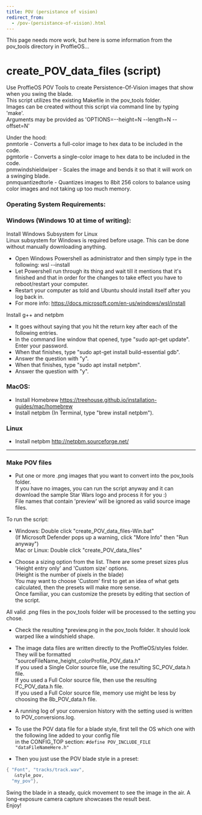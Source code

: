 ```yaml
---
title: POV (persistance of vision)
redirect_from:
  - /pov-(persistance-of-vision).html
---
```


This page needs more work, but here is some information from the pov_tools directory in ProffieOS...

# create_POV_data_files (script)
Use ProffieOS POV Tools to create Persistence-Of-Vision images that show when you swing the blade.  
This script utilizes the existing Makefile in the pov_tools folder.  
Images can be created without this script via command line by typing 'make'.  
Arguments may be provided as 'OPTIONS=--height=N  --length=N --offset=N'  

Under the hood:   
pnmtorle - Converts a full-color image to hex data to be included in the code.  
pgmtorle - Converts a single-color image to hex data to be included in the code.  
pnmwindshieldwiper - Scales the image and bends it so that it will work on a swinging blade.  
pnmquantizedtorle - Quantizes images to 8bit 256 colors to balance using color images and not taking up too much memory.  

### Operating System Requirements:  
### Windows (Windows 10 at time of writing):  

Install Windows Subsystem for Linux  
Linux subsystem for Windows is required before usage.
This can be done without manually downloading anything.
- Open Windows Powershell as administrator and then simply type in the following: wsl --install
- Let Powershell run through its thing and wait till it mentions that it's finished and that in order for the changes to take effect you have to reboot/restart your computer.  
- Restart your computer as told and Ubuntu should install itself after you log back in. 
- For more info: https://docs.microsoft.com/en-us/windows/wsl/install

Install g++ and netpbm  
- It goes without saying that you hit the return key after each of the following entries.  
- In the command line window that opened, type "sudo apt-get update". Enter your password.  
- When that finishes, type "sudo apt-get install build-essential gdb".  
- Answer the question with "y".  
- When that finishes, type "sudo apt install netpbm".  
- Answer the question with "y".  

### MacOS:
- Install Homebrew https://treehouse.github.io/installation-guides/mac/homebrew  
- Install netpbm (In Terminal, type "brew install netpbm").  

### Linux
- Install netpbm http://netpbm.sourceforge.net/  

---------------------------------------------------------------------------------------

### Make POV files

- Put one or more .png images that you want to convert into the pov_tools folder.  
If you have no images, you can run the script anyway and it can download the sample Star Wars logo and process it for you :)  
File names that contain 'preview' will be ignored as valid source image files. 

To run the script:  
- Windows: Double click "create_POV_data_files-Win.bat"  
    (If Microsoft Defender pops up a warning, click "More Info" then "Run anyway")  
    Mac or Linux: Double click "create_POV_data_files"  

- Choose a sizing option from the list. There are some preset sizes plus 'Height entry only' and 'Custom size' options.  
(Height is the number of pixels in the blade)  
You may want to choose 'Custom' first to get an idea of what gets calculated, then the presets will make more sense.  
Once familiar, you can customize the presets by editing that section of the script.  

All valid .png files in the pov_tools folder will be processed to the setting you chose.
- Check the resulting *preview.png in the pov_tools folder. It should look warped like a windshield shape.  
- The image data files are written directly to the ProffieOS/styles folder.  
They will be formatted "sourceFileName_height_colorProfile_POV_data.h"  
If you used a Single Color source file, use the resulting SC_POV_data.h file.  
If you used a Full Color source file, then use the resulting FC_POV_data.h file.  
If you used a Full Color source file, memory use might be less by choosing the 8b_POV_data.h file.  
- A running log of your conversion history with the setting used is written to POV_conversions.log.  

- To use the POV data file for a blade style, first tell the OS which one with the following line added to your config file  
in the CONFIG_TOP section: `#define POV_INCLUDE_FILE "dataFileNameHere.h"`  

- Then you just use the POV blade style in a preset:  
```cpp
{ "Font", "tracks/track.wav",
   &style_pov, 
  "my_pov"},
  ```

Swing the blade in a steady, quick movement to see the image in the air. A long-exposure camera capture showcases the result best.  
Enjoy!
